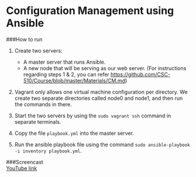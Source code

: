 # Configuration Management using Ansible

###How to run
1. Create two servers:
    * A master server that runs Ansible.    
    * A new node that will be serving as our web server.
(For instructions regarding steps 1 & 2, you can refer https://github.com/CSC-510/Course/blob/master/Materials/CM.md)    

2. Vagrant only allows one virtual machine configuration per directory. We create two separate directories called node0 and node1, and then run the commands in there.    

3. Start the two servers by using the `sudo vagrant ssh` command in separate terminals.   

4. Copy the file `playbook.yml` into the master server.    

5. Run the ansible playbook file using the command `sudo ansible-playbook -i inventory playbook.yml`.    
    
###Screencast    
[YouTube link](https://youtu.be/AeqfMdMg0OY)    
